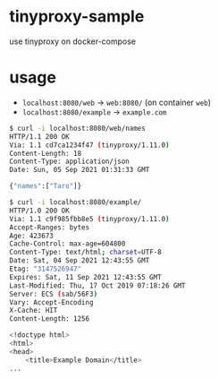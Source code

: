 # tinyproxy-sample
use tinyproxy on docker-compose

# usage

- `localhost:8080/web` -> `web:8080/` (on container `web`)
- `localhost:8080/example` -> `example.com`

```bash
$ curl -i localhost:8080/web/names
HTTP/1.1 200 OK
Via: 1.1 cd7ca1234f47 (tinyproxy/1.11.0)
Content-Length: 18
Content-Type: application/json
Date: Sun, 05 Sep 2021 01:31:33 GMT

{"names":["Taro"]}

$ curl -i localhost:8080/example/
HTTP/1.0 200 OK
Via: 1.1 c9f985fbb8e5 (tinyproxy/1.11.0)
Accept-Ranges: bytes
Age: 423673
Cache-Control: max-age=604800
Content-Type: text/html; charset=UTF-8
Date: Sat, 04 Sep 2021 12:43:55 GMT
Etag: "3147526947"
Expires: Sat, 11 Sep 2021 12:43:55 GMT
Last-Modified: Thu, 17 Oct 2019 07:18:26 GMT
Server: ECS (sab/56F3)
Vary: Accept-Encoding
X-Cache: HIT
Content-Length: 1256

<!doctype html>
<html>
<head>
    <title>Example Domain</title>
...
```
